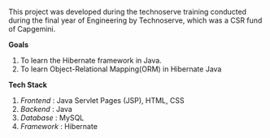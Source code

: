 This project was developed during the technoserve training conducted during the final year of Engineering by Technoserve, which was a CSR fund of Capgemini.

**Goals**
1. To learn the Hibernate framework in Java.
2. To learn Object-Relational Mapping(ORM) in Hibernate Java

**Tech Stack**
1. _Frontend_ : Java Servlet Pages (JSP), HTML, CSS
2. _Backend_ : Java
3. _Database_ : MySQL
4. _Framework_ : Hibernate
